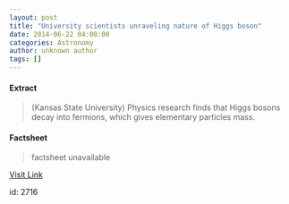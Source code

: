 ```yaml
---
layout: post
title: "University scientists unraveling nature of Higgs boson"
date: 2014-06-22 04:00:00
categories: Astronomy
author: unknown author
tags: []
---
```



#### Extract
>(Kansas State University) Physics research finds that Higgs bosons decay into fermions, which gives elementary particles mass.

#### Factsheet
>factsheet unavailable

[Visit Link](http://www.eurekalert.org/pub_releases/2014-06/ksu-usu062214.php)

id:    2716
